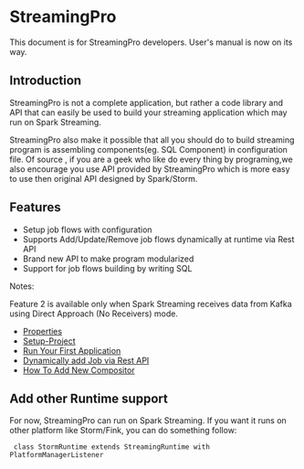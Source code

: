 # StreamingPro

This document is for StreamingPro developers. User's manual is now on its way.

## Introduction

StreamingPro is not a complete
application, but rather a code library and API that can easily be used
to build your streaming application which may run on Spark Streaming.

StreamingPro also make it possible that all you should do to build streaming program is assembling components(eg. SQL Component) in configuration file. 
Of source , if you are a geek who like do every thing by programing,we also encourage you use API provided
by StreamingPro which is more easy to use then original API designed by Spark/Storm.

## Features

* Setup job flows with configuration
* Supports Add/Update/Remove job flows dynamically at runtime via Rest API 
* Brand new API to make program modularized 
* Support for job flows building by writing SQL  

Notes: 

Feature 2  is available only when Spark Streaming receives data from 
Kafka using  Direct Approach (No Receivers) mode.


* [Properties](https://github.com/allwefantasy/streamingpro/wiki/User's-manual)
* [Setup-Project](https://github.com/allwefantasy/streamingpro/wiki/Setup-Project)
* [Run Your First Application](https://github.com/allwefantasy/streamingpro/wiki/Run-your-first-application)
* [Dynamically add Job via Rest API](https://github.com/allwefantasy/streamingpro/wiki/Dynamically-add-Job-via-Rest-API)
* [How To Add New Compositor](https://github.com/allwefantasy/streamingpro/wiki/How-To-Add-New-Compositor)



## Add other Runtime support 

For now, StreamingPro can run on Spark Streaming. If you want it runs on other
 platform like Storm/Fink, you can do something follow: 

```
 class StormRuntime extends StreamingRuntime with PlatformManagerListener  
```









 